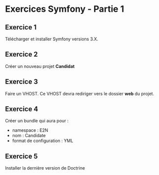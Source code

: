 # Exercices Symfony - Partie 1

## Exercice 1
Télécharger et installer Symfony versions 3.X.

## Exercice 2
Créer un nouveau projet **Candidat**

## Exercice 3
Faire un VHOST. Ce VHOST devra rediriger vers le dossier **web** du projet.

## Exercice 4
Créer un bundle qui aura pour :
- namespace : E2N
- nom : Candidate
- format de configuration : YML

## Exercice 5
Installer la dernière version de Doctrine
